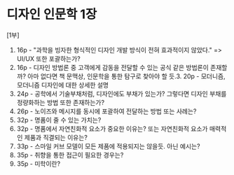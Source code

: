# 디자인 인문학 1장 
[1부]
1. 16p - "과학을 빙자한 형식적인 디자인 개발 방식이 전혀 효과적이지 않았다." => UI/UX 또한 포괄하는가?
2. 16p - 디자인 방법론 중 고객에게 감동을 전달할 수 있는 공식 같은 방법론이 존재할까? 아마 없다면 책 문맥상, 인문학을 통한 탐구로 찾아야 할 듯.3. 20p - 모더니즘, 모더니즘 디자인에 대한 상세한 설명
4. 24p - 공학에서 기술부채처럼, 디자인에도 부채가 있는가? 그렇다면 디자인 부채를 정량화하는 방법 또한 존재하는가?
5. 26p - 노이즈와 메시지를 동시에 포괄하여 전달하는 방법 또는 사례는?
6. 32p - 명품이 줄 수 있는 가치는? 
7. 32p - 명품에서 자연친화적 요소가 중요한 이유는? 또는 자연친화적 요소가 매력적인 제품과 직결되는 이유는?
8. 33p - 스마일 커브 모델이 모든 제품에 적용되지는 않을듯. 아닌 예시는?
9. 35p - 취향을 통한 접근이 필요한 경우는?
10. 35p - 미학이란? 